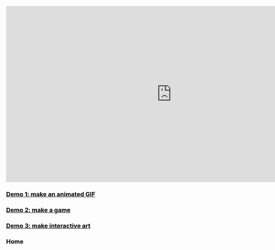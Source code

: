 
<iframe width="900" height="480" src="https://www.youtube.com/embed/9Jyh-EXsH4w?rel=0&autoplay=1" style="border:0px" allowfullscreen="true"></iframe>

<h3><a href="video1.html" style="color:black;">Demo 1: make an animated GIF</a></h3>
<h3><a href="video2.html" style="color:black;">Demo 2: make a game</a></h3>
<h3><a href="video3.html" style="color:black;">Demo 3: make interactive art</a></h3>


<h3><a href="/" style="color:black;text-decoration:none">Home</a></h3>

